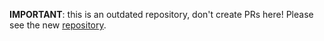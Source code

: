 **IMPORTANT**: this is an outdated repository, don't create PRs here! Please see the new [repository](https://github.com/input-output-hk/cardanodocs.com).
